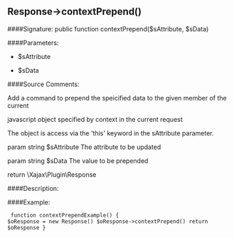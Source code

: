 ## Response->contextPrepend()

####Signature: public function contextPrepend($sAttribute, $sData)

####Parameters:

* $sAttribute

* $sData




####Source Comments:

Add a command to prepend the speicified data to the given member of the current

javascript object specified by context in the current request



The object is access via the 'this' keyword in the sAttribute parameter.



param string		$sAttribute			The attribute to be updated

param string		$sData				The value to be prepended



return \Xajax\Plugin\Response



####Description:


####Example:
<code><pre>
function contextPrependExample()
{
    $oResponse = new Response()
    $oResponse->contextPrepend()
    return $oResponse
}
</pre></code>
